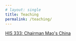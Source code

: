 ```yaml
---
# layout: single
title: Teaching
permalink: /teaching/
---
```


[HIS 333: Chairman Mao's China](/_pages/his333)   